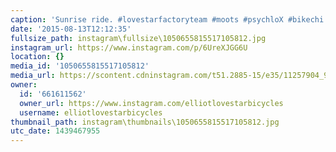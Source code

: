 ```yaml
---
caption: 'Sunrise ride. #lovestarfactoryteam #moots #psychloX #bikechi #cycling #cyclist'
date: '2015-08-13T12:12:35'
fullsize_path: instagram\fullsize\1050655815517105812.jpg
instagram_url: https://www.instagram.com/p/6UreXJGG6U
location: {}
media_id: '1050655815517105812'
media_url: https://scontent.cdninstagram.com/t51.2885-15/e35/11257904_953188974722571_357117480_n.jpg?ig_cache_key=MTA1MDY1NTgxNTUxNzEwNTgxMg%3D%3D.2
owner:
  id: '661611562'
  owner_url: https://www.instagram.com/elliotlovestarbicycles
  username: elliotlovestarbicycles
thumbnail_path: instagram\thumbnails\1050655815517105812.jpg
utc_date: 1439467955
---
```

